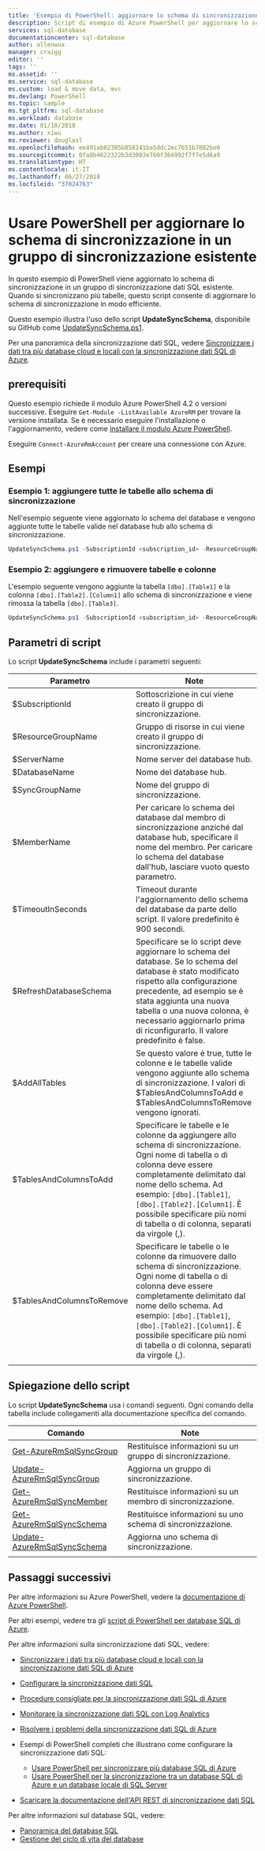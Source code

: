 ```yaml
---
title: 'Esempio di PowerShell: aggiornare lo schema di sincronizzazione per la sincronizzazione dati SQL | Microsoft Docs'
description: Script di esempio di Azure PowerShell per aggiornare lo schema di sincronizzazione per la sincronizzazione dati SQL
services: sql-database
documentationcenter: sql-database
author: allenwux
manager: craigg
editor: ''
tags: ''
ms.assetid: ''
ms.service: sql-database
ms.custom: load & move data, mvc
ms.devlang: PowerShell
ms.topic: sample
ms.tgt_pltfrm: sql-database
ms.workload: database
ms.date: 01/10/2018
ms.author: xiwu
ms.reviewer: douglasl
ms.openlocfilehash: ee491ab02305b858241ba5ddc2ec7651b7802be0
ms.sourcegitcommit: 0fa8b4622322b3d3003e760f364992f7f7e5d6a9
ms.translationtype: HT
ms.contentlocale: it-IT
ms.lasthandoff: 06/27/2018
ms.locfileid: "37024763"
---
```

# <a name="use-powershell-to-update-the-sync-schema-in-an-existing-sync-group"></a>Usare PowerShell per aggiornare lo schema di sincronizzazione in un gruppo di sincronizzazione esistente

In questo esempio di PowerShell viene aggiornato lo schema di sincronizzazione in un gruppo di sincronizzazione dati SQL esistente. Quando si sincronizzano più tabelle, questo script consente di aggiornare lo schema di sincronizzazione in modo efficiente.

Questo esempio illustra l'uso dello script **UpdateSyncSchema**, disponibile su GitHub come [UpdateSyncSchema.ps1](https://github.com/Microsoft/sql-server-samples/tree/master/samples/features/sql-data-sync/UpdateSyncSchema.ps1).

Per una panoramica della sincronizzazione dati SQL, vedere [Sincronizzare i dati tra più database cloud e locali con la sincronizzazione dati SQL di Azure](../sql-database-sync-data.md).
## <a name="prerequisites"></a>prerequisiti

Questo esempio richiede il modulo Azure PowerShell 4.2 o versioni successive. Eseguire `Get-Module -ListAvailable AzureRM` per trovare la versione installata. Se è necessario eseguire l'installazione o l'aggiornamento, vedere come [installare il modulo Azure PowerShell](https://docs.microsoft.com/powershell/azure/install-azurerm-ps).
 
Eseguire `Connect-AzureRmAccount` per creare una connessione con Azure.

## <a name="examples"></a>Esempi

### <a name="example-1---add-all-tables-to-the-sync-schema"></a>Esempio 1: aggiungere tutte le tabelle allo schema di sincronizzazione

Nell'esempio seguente viene aggiornato lo schema del database e vengono aggiunte tutte le tabelle valide nel database hub allo schema di sincronizzazione.

```powershell
UpdateSyncSchema.ps1 -SubscriptionId <subscription_id> -ResourceGroupName <resource_group_name> -ServerName <server_name> -DatabaseName <database_name> -SyncGroupName <sync_group_name> -RefreshDatabaseSchema $true -AddAllTables $true
```

### <a name="example-2---add-and-remove-tables-and-columns"></a>Esempio 2: aggiungere e rimuovere tabelle e colonne

L'esempio seguente vengono aggiunte la tabella `[dbo].[Table1]` e la colonna `[dbo].[Table2].[Column1]` allo schema di sincronizzazione e viene rimossa la tabella `[dbo].[Table3]`.

```powershell
UpdateSyncSchema.ps1 -SubscriptionId <subscription_id> -ResourceGroupName <resource_group_name> -ServerName <server_name> -DatabaseName <database_name> -SyncGroupName <sync_group_name> -TablesAndColumnsToAdd "[dbo].[Table1],[dbo].[Table2].[Column1]" -TablesAndColumnsToRemove "[dbo].[Table3]"
```

## <a name="script-parameters"></a>Parametri di script

Lo script **UpdateSyncSchema** include i parametri seguenti:

| Parametro | Note |
|---|---|
| $SubscriptionId | Sottoscrizione in cui viene creato il gruppo di sincronizzazione. |
| $ResourceGroupName | Gruppo di risorse in cui viene creato il gruppo di sincronizzazione.|
| $ServerName | Nome server del database hub.|
| $DatabaseName | Nome del database hub. |
| $SyncGroupName | Nome del gruppo di sincronizzazione. |
| $MemberName | Per caricare lo schema del database dal membro di sincronizzazione anziché dal database hub, specificare il nome del membro. Per caricare lo schema del database dall'hub, lasciare vuoto questo parametro. |
| $TimeoutInSeconds | Timeout durante l'aggiornamento dello schema del database da parte dello script. Il valore predefinito è 900 secondi. |
| $RefreshDatabaseSchema | Specificare se lo script deve aggiornare lo schema del database. Se lo schema del database è stato modificato rispetto alla configurazione precedente, ad esempio se è stata aggiunta una nuova tabella o una nuova colonna, è necessario aggiornarlo prima di riconfigurarlo. Il valore predefinito è false. |
| $AddAllTables | Se questo valore è true, tutte le colonne e le tabelle valide vengono aggiunte allo schema di sincronizzazione. I valori di $TablesAndColumnsToAdd e $TablesAndColumnsToRemove vengono ignorati. |
| $TablesAndColumnsToAdd | Specificare le tabelle e le colonne da aggiungere allo schema di sincronizzazione. Ogni nome di tabella o di colonna deve essere completamente delimitato dal nome dello schema. Ad esempio: `[dbo].[Table1]`, `[dbo].[Table2].[Column1]`. È possibile specificare più nomi di tabella o di colonna, separati da virgole (,). |
| $TablesAndColumnsToRemove | Specificare le tabelle o le colonne da rimuovere dallo schema di sincronizzazione. Ogni nome di tabella o di colonna deve essere completamente delimitato dal nome dello schema. Ad esempio: `[dbo].[Table1]`, `[dbo].[Table2].[Column1]`. È possibile specificare più nomi di tabella o di colonna, separati da virgole (,). |
|||

## <a name="script-explanation"></a>Spiegazione dello script

Lo script **UpdateSyncSchema** usa i comandi seguenti. Ogni comando della tabella include collegamenti alla documentazione specifica del comando.

| Comando | Note |
|---|---|
| [Get-AzureRmSqlSyncGroup](https://docs.microsoft.com/powershell/module/azurerm.sql/get-azurermsqlsyncgroup) | Restituisce informazioni su un gruppo di sincronizzazione. |
| [Update-AzureRmSqlSyncGroup](https://docs.microsoft.com/powershell/module/azurerm.sql/update-azurermsqlsyncgroup) | Aggiorna un gruppo di sincronizzazione. |
| [Get-AzureRmSqlSyncMember](https://docs.microsoft.com/powershell/module/azurerm.sql/get-azurermsqlsyncmember) | Restituisce informazioni su un membro di sincronizzazione. |
| [Get-AzureRmSqlSyncSchema](https://docs.microsoft.com/powershell/module/azurerm.sql/get-azurermsqlsyncschema) | Restituisce informazioni su uno schema di sincronizzazione. |
| [Update-AzureRmSqlSyncSchema](https://docs.microsoft.com/powershell/module/azurerm.sql/update-azurermsqlsyncschema) | Aggiorna uno schema di sincronizzazione. |
|||

## <a name="next-steps"></a>Passaggi successivi

Per altre informazioni su Azure PowerShell, vedere la [documentazione di Azure PowerShell](/powershell/azure/overview).

Per altri esempi, vedere tra gli [script di PowerShell per database SQL di Azure](../sql-database-powershell-samples.md).

Per altre informazioni sulla sincronizzazione dati SQL, vedere:

-   [Sincronizzare i dati tra più database cloud e locali con la sincronizzazione dati SQL di Azure](../sql-database-sync-data.md)
-   [Configurare la sincronizzazione dati SQL](../sql-database-get-started-sql-data-sync.md)
-   [Procedure consigliate per la sincronizzazione dati SQL di Azure](../sql-database-best-practices-data-sync.md)
-   [Monitorare la sincronizzazione dati SQL con Log Analytics](../sql-database-sync-monitor-oms.md)
-   [Risolvere i problemi della sincronizzazione dati SQL di Azure](../sql-database-troubleshoot-data-sync.md)

-   Esempi di PowerShell completi che illustrano come configurare la sincronizzazione dati SQL:
    -   [Usare PowerShell per sincronizzare più database SQL di Azure](sql-database-sync-data-between-sql-databases.md)
    -   [Usare PowerShell per la sincronizzazione tra un database SQL di Azure e un database locale di SQL Server](sql-database-sync-data-between-azure-onprem.md)

-   [Scaricare la documentazione dell'API REST di sincronizzazione dati SQL](https://github.com/Microsoft/sql-server-samples/raw/master/samples/features/sql-data-sync/Data_Sync_Preview_REST_API.pdf?raw=true)

Per altre informazioni sul database SQL, vedere:

-   [Panoramica del database SQL](../sql-database-technical-overview.md)
-   [Gestione del ciclo di vita del database](https://msdn.microsoft.com/library/jj907294.aspx)
